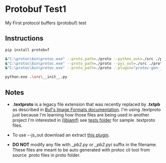 # Protobuf Test1

My First protocol buffers (protobuf) test

## Instructions

```sh
pip install protobuf

&"C:\protoc\bin\protoc.exe" --proto_path=./proto --python_out=./src ./proto/AddressBook.proto
&"C:\protoc\bin\protoc.exe" --proto_path=./proto --pyi_out=./src ./proto/AddressBook.proto
&"C:\protoc\bin\protoc.exe" --proto_path=./proto --plugin="protoc-gen-js=C:\protobuf-javascript\bin\protoc-gen-js.exe" --js_out=library=myproto_libs,binary:./src ./proto/AddressBook.proto

python.exe .\src\__init__.py
```

## Notes

- **.textproto** is a legacy file extension that was recently replaced by **.txtpb** as described in [Buf's Image Formats documentation](https://buf.build/docs/reference/inputs#image-formats). I'm using .textproto just because I'm learning how those files are being used in another project I'm interested in [(libiamf)](https://github.com/AOMediaCodec/libiamf) see [tests folder](https://github.com/AOMediaCodec/libiamf/tree/main/tests) for sample .textproto files.

- To use --js_out download an extract [this plugin](https://github.com/protocolbuffers/protobuf-javascript/releases).

- **DO NOT** modify any file with *_pb2.py* or *_pb2.pyi* suffix in the filename. These files are meant to be auto generated with protoc cli tool from source .proto files in proto folder.